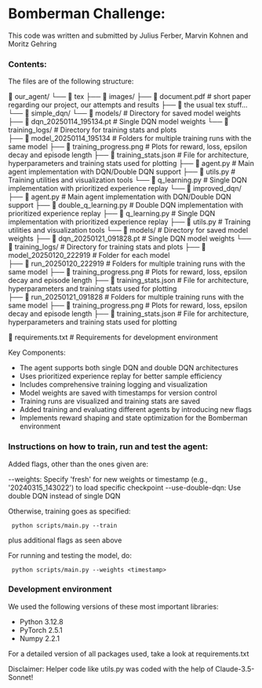 # Bomberman Challenge:

This code was written and submitted by Julius Ferber, Marvin Kohnen and Moritz Gehring

### Contents:

The files are of the following structure:

📁 our_agent/
└── 📁 tex
    ├── 📁 images/
        ├── 📄 document.pdf     # short paper regarding our project, our attempts and results
        ├── 📄 the usual tex stuff...
└── 📁 simple_dqn/ 
    └── 📁 models/                               # Directory for saved model weights
        ├── 📄 dqn_20250114_195134.pt                # Single DQN model weights
    └── 📁 training_logs/                        # Directory for training stats and plots   
        ├── 📁 model_20250114_195134               # Folders for multiple training runs with the same model
            ├── 📄 training_progress.png     # Plots for reward, loss, epsilon decay and episode length
            ├── 📄 training_stats.json       # File for architecture, hyperparameters and training stats used for plotting
    ├── 📄 agent.py                              # Main agent implementation with DQN/Double DQN support
    ├── 📄 utils.py                              # Training utilities and visualization tools
    └── 📄 q_learning.py                         # Single DQN implementation with prioritized experience replay
└── 📁 improved_dqn/
    ├── 📄 agent.py                              # Main agent implementation with DQN/Double DQN support
    ├── 📄 double_q_learning.py                  # Double DQN implementation with prioritized experience replay
    ├── 📄 q_learning.py                         # Single DQN implementation with prioritized experience replay
    ├── 📄 utils.py                              # Training utilities and visualization tools
    └── 📁 models/                               # Directory for saved model weights
        ├── 📄 dqn_20250121_091828.pt               # Single DQN model weights
    └── 📁 training_logs/                        # Directory for training stats and plots
        ├── 📁 model_20250120_222919                 # Folder for each model   
            ├── 📁 run_20250120_222919               # Folders for multiple training runs with the same model
                ├── 📄 training_progress.png     # Plots for reward, loss, epsilon decay and episode length
                ├── 📄 training_stats.json       # File for architecture, hyperparameters and training stats used for plotting        
            ├── 📁 run_20250121_091828               # Folders for multiple training runs with the same model
                ├── 📄 training_progress.png     # Plots for reward, loss, epsilon decay and episode length
                ├── 📄 training_stats.json       # File for architecture, hyperparameters and training stats used for plotting

📄 requirements.txt                          # Requirements for development environment 

    

Key Components:
- The agent supports both single DQN and double DQN architectures
- Uses prioritized experience replay for better sample efficiency
- Includes comprehensive training logging and visualization
- Model weights are saved with timestamps for version control
- Training runs are visualized and training stats are saved
- Added training and evaluating different agents by introducing new flags
- Implements reward shaping and state optimization for the Bomberman environment

### Instructions on how to train, run and test the agent:

Added flags, other than the ones given are:

--weights: Specify 'fresh' for new weights or timestamp (e.g., '20240315_143022') to load specific checkpoint
--use-double-dqn: Use double DQN instead of single DQN 

Otherwise, training goes as specified:

``` python scripts/main.py --train```

plus additional flags as seen above

For running and testing the model, do:

``` python scripts/main.py --weights <timestamp>```


### Development environment

We used the following versions of these most important libraries:

- Python 3.12.8
- PyTorch 2.5.1
- Numpy 2.2.1

For a detailed version of all packages used, take a look at requirements.txt

Disclaimer: Helper code like utils.py was coded with the help of Claude-3.5-Sonnet!
